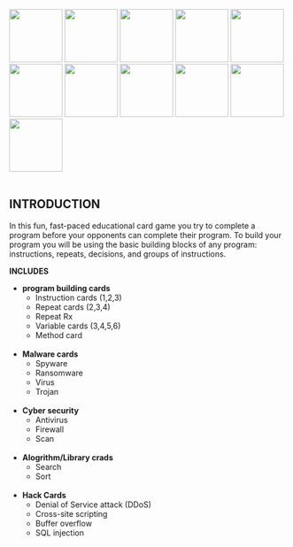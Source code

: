  <img src="static/cardImages/antivirus.png" style="width: 6rem">
 <img src="static/cardImages/sql_injection.png" style="width: 6rem">
 <img src="static/cardImages/VIRUS.png" style="width: 6rem">
 <img src="static/cardImages/search.png" style="width: 6rem">
 <img src="static/cardImages/trojan.png" style="width: 6rem">
 <img src="static/cardImages/method.png" style="width: 6rem">
 <img src="static/cardImages/repeat1.png" style="width: 6rem">
 <img src="static/cardImages/instruction2.png" style="width: 6rem">
<img src="static/cardImages/variable6.png" style="width: 6rem">
<img src="static/cardImages/ransom.png" style="width: 6rem">
<img src="static/cardImages/scan.png" style="width: 6rem">
<br>
<br>

## INTRODUCTION
In this fun, fast-paced educational card game you try to complete a program before your opponents can complete their program.
To build your program you will be using the basic building blocks of any program: instructions, repeats, decisions, and groups of instructions.

**INCLUDES**
+ **program building cards** 
  - Instruction cards (1,2,3)
  - Repeat cards (2,3,4)
  - Repeat Rx
  - Variable cards (3,4,5,6)
  - Method card
  <br>
+ **Malware cards** 
  - Spyware
  - Ransomware
  - Virus
  - Trojan
  <br>
+ **Cyber security**
  - Antivirus
  - Firewall
  - Scan
  <br>
+ **Alogrithm/Library crads**
  - Search
  - Sort
  <br>
+ **Hack Cards**
  - Denial of Service attack (DDoS)
  - Cross-site scripting
  - Buffer overflow
  - SQL injection
  








<!-- ## saftey card
<br>
<img src="static/cardImages/r_crd.png" style="width: 20rem">
<br>
<img src="static/cardImages/malware.png" style="width: 15rem">
<img src="static/cardImages/M_card.png" style="width: 15rem">

<br>

<<img src="static/cardImages/safety.png" style="width: 15rem">
<img src="static/cardImages/hack.png" style="width: 15rem">
<br>
This is a list
- item1
  + another level
  + item 6
    * even deeper
    * the char to start the items can be any of these - * +
    - Indentation will determine list level, not the char used
    + Using the similar chars will just help keep track of level
- item2
- item 3

#### Sub Heading
*italics*
**Bold**

~~strikethrough~~ -->
